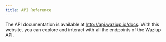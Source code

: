 ```yaml
---
title: API Reference
---
```


The API documentation is available at http://api.waziup.io/docs.
With this website, you can explore and interact with all the endpoints of the Waziup API.

